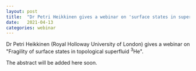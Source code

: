 ```yaml
---
layout: post
title:  "Dr Petri Heikkinen gives a webinar on 'surface states in superfluid 3He'"
date:   2021-04-13
categories: webinar
---
```

Dr Petri Heikkinen (Royal Holloway University of London) gives a webinar on "Fragility of surface states in topological superfluid <sup>3</sup>He".

The abstract will be added here soon.
